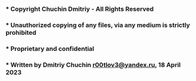 ### * Copyright Chuchin Dmitriy - All Rights Reserved
### * Unauthorized copying of any files, via any medium is strictly prohibited
### * Proprietary and confidential
### * Written by Dmitriy Chuchin <r00tlov3@yandex.ru>, 18 April 2023
###
